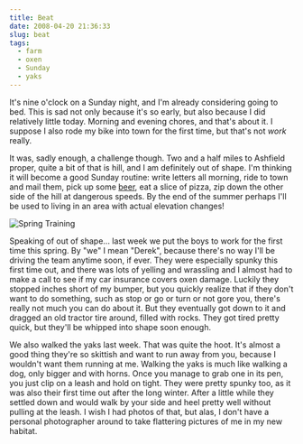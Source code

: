 ```yaml
---
title: Beat
date: 2008-04-20 21:36:33
slug: beat
tags:
  - farm
  - oxen
  - Sunday
  - yaks
---
```


It's nine o'clock on a Sunday night, and I'm already considering going to bed. This is sad not only because it's so early, but also because I did relatively little today. Morning and evening chores, and that's about it. I suppose I also rode my bike into town for the first time, but that's not _work_ really.

It was, sadly enough, a challenge though. Two and a half miles to Ashfield proper, quite a bit of that is hill, and I am definitely out of shape. I'm thinking it will become a good Sunday routine: write letters all morning, ride to town and mail them, pick up some [beer](https://www.berkshire-brewing.com), eat a slice of pizza, zip down the other side of the hill at dangerous speeds. By the end of the summer perhaps I'll be used to living in an area with actual elevation changes!

![Spring Training](2419279690.jpg)

Speaking of out of shape... last week we put the boys to work for the first time this spring. By "we" I mean "Derek", because there's no way I'll be driving the team anytime soon, if ever. They were especially spunky this first time out, and there was lots of yelling and wrassling and I almost had to make a call to see if my car insurance covers oxen damage. Luckily they stopped inches short of my bumper, but you quickly realize that if they don't want to do something, such as stop or go or turn or not gore you, there's really not much you can do about it. But they eventually got down to it and dragged an old tractor tire around, filled with rocks. They got tired pretty quick, but they'll be whipped into shape soon enough.

We also walked the yaks last week. That was quite the hoot. It's almost a good thing they're so skittish and want to run away from you, because I wouldn't want them running at me. Walking the yaks is much like walking a dog, only bigger and with horns. Once you manage to grab one in its pen, you just clip on a leash and hold on tight. They were pretty spunky too, as it was also their first time out after the long winter. After a little while they settled down and would walk by your side and heel pretty well without pulling at the leash. I wish I had photos of that, but alas, I don't have a personal photographer around to take flattering pictures of me in my new habitat.
